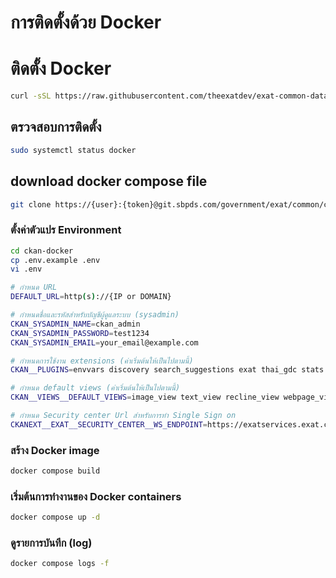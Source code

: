 # การติดตั้งด้วย Docker

# ติดตั้ง Docker
```sh
curl -sSL https://raw.githubusercontent.com/theexatdev/exat-common-data/main/training/docker/install-docker.sh | bash
```

## ตรวจสอบการติดตั้ง
```sh
sudo systemctl status docker
```

## download docker compose file
```sh
git clone https://{user}:{token}@git.sbpds.com/government/exat/common/ckan-docker.git
```

### ตั้งค่าตัวแปร Environment
```sh
cd ckan-docker
cp .env.example .env
vi .env
```

```sh
# กำหนด URL
DEFAULT_URL=http(s)://{IP or DOMAIN}

# กำหนดชื่อและรหัสสำหรับบัญชีผู้ดูแลระบบ (sysadmin)
CKAN_SYSADMIN_NAME=ckan_admin
CKAN_SYSADMIN_PASSWORD=test1234
CKAN_SYSADMIN_EMAIL=your_email@example.com

# กำหนดการใช้งาน extensions (ค่าเริ่มต้นให้เป็นไปตามนี้)
CKAN__PLUGINS=envvars discovery search_suggestions exat thai_gdc stats image_view text_view recline_view resource_proxy webpage_view datastore xloader dga_stats noregistration scheming_datasets pdf_view hierarchy_display hierarchy_form dcat dcat_json_interface structured_data pages

# กำหนด default views (ค่าเริ่มต้นให้เป็นไปตามนี้)
CKAN__VIEWS__DEFAULT_VIEWS=image_view text_view recline_view webpage_view pdf_view

# กำหนด Security center Url สำหรับการทำ Single Sign on
CKANEXT__EXAT__SECURITY_CENTER__WS_ENDPOINT=https://exatservices.exat.co.th/Services_Security

```

### สร้าง Docker image
```sh
docker compose build
```

### เริ่มต้นการทำงานของ Docker containers
```sh
docker compose up -d
```

### ดูรายการบันทึก (log)
```sh
docker compose logs -f
```